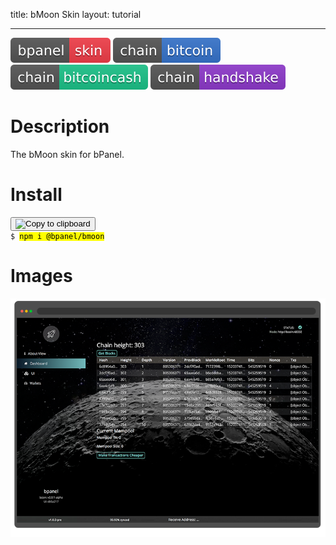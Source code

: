 title: bMoon Skin
layout: tutorial

---
![Badges](badges/bpanel-skin.svg)
![Badges](badges/chain-bitcoin.svg) ![Badges](badges/chain-bitcoincash.svg) ![Badges](badges/chain-handshake.svg)
# Description
The bMoon skin for bPanel.

# Install
<pre>
<button class="btn" data-clipboard-target="#code-1"><img class="clippy" width="13" src="/docs/img/clippy.svg" alt="Copy to clipboard"></button>
<code class="shell">$ <mark id="code-1">npm i @bpanel/bmoon</mark></code></pre>

# Images
![Screenshot](img/bMoon-skin.png)